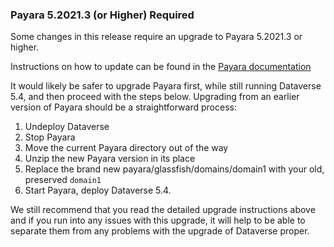 ### Payara 5.2021.3 (or Higher) Required

Some changes in this release require an upgrade to Payara 5.2021.3 or higher.

Instructions on how to update can be found in the
[Payara documentation](https://docs.payara.fish/community/docs/5.2021.3/documentation/user-guides/upgrade-payara.html)

It would likely be safer to upgrade Payara first, while still running Dataverse 5.4, and then proceed with the steps
below. Upgrading from an earlier version of Payara should be a straightforward process: 

1. Undeploy Dataverse
2. Stop Payara
3. Move the current Payara directory out of the way
4. Unzip the new Payara version in its place
5. Replace the brand new payara/glassfish/domains/domain1 with your old, preserved `domain1`
6. Start Payara, deploy Dataverse 5.4.
   
We still recommend that you read the detailed upgrade instructions above and if you run into any issues with this
upgrade, it will help to be able to separate them from any problems with the upgrade of Dataverse proper.
